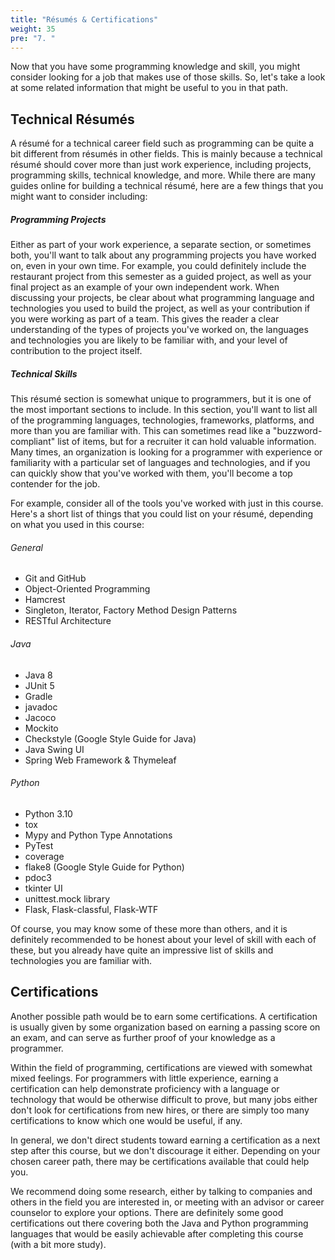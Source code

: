 ```yaml
---
title: "Résumés & Certifications"
weight: 35
pre: "7. "
---
```


Now that you have some programming knowledge and skill, you might consider looking for a job that makes use of those skills. So, let's take a look at some related information that might be useful to you in that path.

## Technical Résumés

A résumé for a technical career field such as programming can be quite a bit different from résumés in other fields. This is mainly because a technical résumé should cover more than just work experience, including projects, programming skills, technical knowledge, and more. While there are many guides online for building a technical résumé, here are a few things that you might want to consider including:

##### Programming Projects

Either as part of your work experience, a separate section, or sometimes both, you'll want to talk about any programming projects you have worked on, even in your own time. For example, you could definitely include the restaurant project from this semester as a guided project, as well as your final project as an example of your own independent work. When discussing your projects, be clear about what programming language and technologies you used to build the project, as well as your contribution if you were working as part of a team. This gives the reader a clear understanding of the types of projects you've worked on, the languages and technologies you are likely to be familiar with, and your level of contribution to the project itself.

##### Technical Skills

This résumé section is somewhat unique to programmers, but it is one of the most important sections to include. In this section, you'll want to list all of the programming languages, technologies, frameworks, platforms, and more than you are familiar with. This can sometimes read like a "buzzword-compliant" list of items, but for a recruiter it can hold valuable information. Many times, an organization is looking for a programmer with experience or familiarity with a particular set of languages and technologies, and if you can quickly show that you've worked with them, you'll become a top contender for the job. 

For example, consider all of the tools you've worked with just in this course. Here's a short list of things that you could list on your résumé, depending on what you used in this course:

###### General

* Git and GitHub
* Object-Oriented Programming
* Hamcrest
* Singleton, Iterator, Factory Method Design Patterns
* RESTful Architecture

###### Java

* Java 8
* JUnit 5
* Gradle
* javadoc
* Jacoco
* Mockito
* Checkstyle (Google Style Guide for Java)
* Java Swing UI
* Spring Web Framework & Thymeleaf

###### Python

* Python 3.10
* tox
* Mypy and Python Type Annotations
* PyTest
* coverage
* flake8 (Google Style Guide for Python)
* pdoc3
* tkinter UI
* unittest.mock library
* Flask, Flask-classful, Flask-WTF

Of course, you may know some of these more than others, and it is definitely recommended to be honest about your level of skill with each of these, but you already have quite an impressive list of skills and technologies you are familiar with. 

## Certifications

Another possible path would be to earn some certifications. A certification is usually given by some organization based on earning a passing score on an exam, and can serve as further proof of your knowledge as a programmer.

Within the field of programming, certifications are viewed with somewhat mixed feelings. For programmers with little experience, earning a certification can help demonstrate proficiency with a language or technology that would be otherwise difficult to prove, but many jobs either don't look for certifications from new hires, or there are simply too many certifications to know which one would be useful, if any. 

In general, we don't direct students toward earning a certification as a next step after this course, but we don't discourage it either. Depending on your chosen career path, there may be certifications available that could help you. 

We recommend doing some research, either by talking to companies and others in the field you are interested in, or meeting with an advisor or career counselor to explore your options. There are definitely some good certifications out there covering both the Java and Python programming languages that would be easily achievable after completing this course (with a bit more study). 
